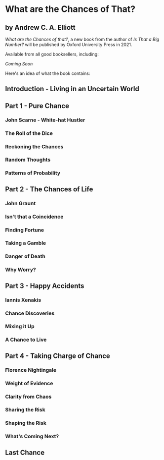 # What are the Chances of That?
## by Andrew C. A. Elliott

_What are the Chances of that?_, a new book from the author of _Is That a Big Number?_ will be published by Oxford University Press in 2021. 

Available from all good booksellers, including:

_Coming Soon_

Here's an idea of what the book contains:
## Introduction - Living in an Uncertain World

## Part 1 - Pure Chance
### John Scarne - White-hat Hustler
### The Roll of the Dice
### Reckoning the Chances
### Random Thoughts
### Patterns of Probability

## Part 2 - The Chances of Life
### John Graunt
### Isn't that a Coincidence
### Finding Fortune
### Taking a Gamble
### Danger of Death
### Why Worry?

## Part 3 - Happy Accidents
### Iannis Xenakis
### Chance Discoveries
### Mixing it Up
### A Chance to Live

## Part 4 - Taking Charge of Chance
### Florence Nightingale
### Weight of Evidence
### Clarity from Chaos
### Sharing the Risk
### Shaping the Risk
### What's Coming Next?

## Last Chance
